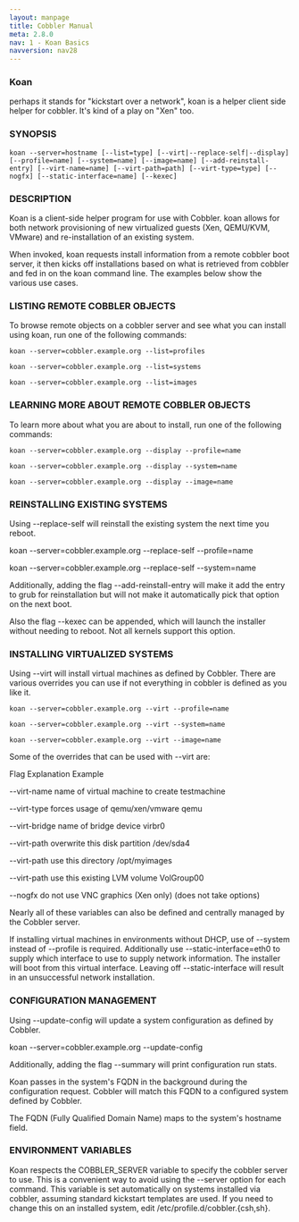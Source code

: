 ```yaml
---
layout: manpage
title: Cobbler Manual
meta: 2.8.0
nav: 1 - Koan Basics
navversion: nav28
---
```


### Koan

perhaps it stands for "kickstart over a network", koan is a helper client side helper for cobbler.  It's kind of a play
on "Xen" too.

### SYNOPSIS

    koan --server=hostname [--list=type] [--virt|--replace-self|--display] [--profile=name] [--system=name] [--image=name] [--add-reinstall-entry] [--virt-name=name] [--virt-path=path] [--virt-type=type] [--nogfx] [--static-interface=name] [--kexec]

### DESCRIPTION
 
Koan is a client-side helper program for use with Cobbler.  koan allows for both network provisioning of new virtualized
guests (Xen, QEMU/KVM, VMware) and re-installation of an existing system.  

When invoked, koan requests install information from a remote cobbler boot server, it then kicks off installations based
on what is retrieved from cobbler and fed in on the koan command line. The examples below show the various use cases.

### LISTING REMOTE COBBLER OBJECTS

To browse remote objects on a cobbler server and see what you can install using koan, run one of the following commands:

    koan --server=cobbler.example.org --list=profiles

    koan --server=cobbler.example.org --list=systems

    koan --server=cobbler.example.org --list=images

### LEARNING MORE ABOUT REMOTE COBBLER OBJECTS

To learn more about what you are about to install, run one of the following commands:

    koan --server=cobbler.example.org --display --profile=name

    koan --server=cobbler.example.org --display --system=name

    koan --server=cobbler.example.org --display --image=name

### REINSTALLING EXISTING SYSTEMS

Using --replace-self will reinstall the existing system the next time you reboot.

   koan --server=cobbler.example.org --replace-self --profile=name

   koan --server=cobbler.example.org --replace-self --system=name

Additionally, adding the flag --add-reinstall-entry will make it add the entry to grub for reinstallation
but will not make it automatically pick that option on the next boot.

Also the flag --kexec can be appended, which will launch the installer without needing to reboot.  Not
all kernels support this option.

### INSTALLING VIRTUALIZED SYSTEMS

Using --virt will install virtual machines as defined by Cobbler.  There are various
overrides you can use if not everything in cobbler is defined as you like it.

    koan --server=cobbler.example.org --virt --profile=name

    koan --server=cobbler.example.org --virt --system=name

    koan --server=cobbler.example.org --virt --image=name

Some of the overrides that can be used with --virt are:

Flag                Explanation                             Example

--virt-name         name of virtual machine to create       testmachine

--virt-type         forces usage of qemu/xen/vmware         qemu

--virt-bridge       name of bridge device                   virbr0

--virt-path         overwrite this disk partition           /dev/sda4

--virt-path         use this directory                      /opt/myimages

--virt-path         use this existing LVM volume            VolGroup00

--nogfx             do not use VNC graphics (Xen only)      (does not take options)

Nearly all of these variables can also be defined and centrally managed by the Cobbler server.

If installing virtual machines in environments without DHCP, use of --system instead of --profile is required.
Additionally use --static-interface=eth0 to supply which interface to use to supply network information. The installer
will boot from this virtual interface. Leaving off --static-interface will result in an unsuccessful network
installation.

### CONFIGURATION MANAGEMENT

Using --update-config will update a system configuration as defined by Cobbler.

koan --server=cobbler.example.org --update-config

Additionally, adding the flag --summary will print configuration run stats.

Koan passes in the system's FQDN in the background during the configuration request. Cobbler will match this FQDN to a
configured system defined by Cobbler.

The FQDN (Fully Qualified Domain Name) maps to the system's hostname field.

### ENVIRONMENT VARIABLES

Koan respects the COBBLER_SERVER variable to specify the cobbler server to use. This is a convenient way to avoid using
the --server option for each command. This variable is set automatically on systems installed via cobbler, assuming
standard kickstart templates are used. If you need to change this on an installed system, edit
/etc/profile.d/cobbler.{csh,sh}.
